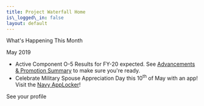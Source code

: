 ```yaml
---
title: Project Waterfall Home
is\_logged\_in: false
layout: default
---
```

<div class="card">
  <div class="card-content">
    <p class="title">What's Happening This Month</p>
    <p class="subtitle">May 2019</p>
    <ul>
      <li>Active Component O-5 Results for FY-20 expected. See <a href="cle/ap/summary">Advancements &amp; Promotion Summary</a> to make sure you're ready.</li>
      <li>Celebrate Military Spouse Appreciation Day this 10<sup>th</sup> of May with an app! Visit the <a href="https://applocker.navy.mil/">Navy AppLocker</a>!</li>
    </ul>
  </div>
  <footer class="card-footer">
    <span class="card-footer-item">See your profile</span>
  </footer>
</div>
